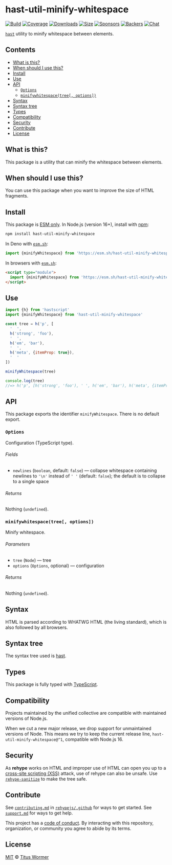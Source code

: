 <!--This file is generated-->

# hast-util-minify-whitespace

[![Build][build-badge]][build]
[![Coverage][coverage-badge]][coverage]
[![Downloads][downloads-badge]][downloads]
[![Size][size-badge]][size]
[![Sponsors][funding-sponsors-badge]][funding]
[![Backers][funding-backers-badge]][funding]
[![Chat][chat-badge]][chat]

[`hast`][hast] utility to minify whitespace between elements.

## Contents

* [What is this?](#what-is-this)
* [When should I use this?](#when-should-i-use-this)
* [Install](#install)
* [Use](#use)
* [API](#api)
  * [`Options`](#options)
  * [`minifywhitespace(tree[, options])`](#minifywhitespacetree-options)
* [Syntax](#syntax)
* [Syntax tree](#syntax-tree)
* [Types](#types)
* [Compatibility](#compatibility)
* [Security](#security)
* [Contribute](#contribute)
* [License](#license)

## What is this?

This package is a utility that can minify the whitespace between elements.

## When should I use this?

You can use this package when you want to improve the size of HTML fragments.

## Install

This package is [ESM only][esm].
In Node.js (version 16+), install with [npm][]:

```sh
npm install hast-util-minify-whitespace
```

In Deno with [`esm.sh`][esm-sh]:

```js
import {minifyWhitespace} from 'https://esm.sh/hast-util-minify-whitespace@1'
```

In browsers with [`esm.sh`][esm-sh]:

```html
<script type="module">
  import {minifyWhitespace} from 'https://esm.sh/hast-util-minify-whitespace@1?bundle'
</script>
```

## Use

```js
import {h} from 'hastscript'
import {minifyWhitespace} from 'hast-util-minify-whitespace'

const tree = h('p', [
  '  ',
  h('strong', 'foo'),
  '  ',
  h('em', 'bar'),
  '  ',
  h('meta', {itemProp: true}),
  '  '
])

minifyWhitespace(tree)

console.log(tree)
//=> h('p', [h('strong', 'foo'), ' ', h('em', 'bar'), h('meta', {itemProp: true})])
```

## API

This package exports the identifier
`minifyWhitespace`.
There is no default export.

### `Options`

Configuration (TypeScript type).

###### Fields

* `newlines` (`boolean`, default: `false`)
  — collapse whitespace containing newlines to `'\n'` instead of `' '`
  (default: `false`);
  the default is to collapse to a single space

###### Returns

Nothing (`undefined`).

### `minifywhitespace(tree[, options])`

Minify whitespace.

###### Parameters

* `tree` (`Node`) — tree
* `options` (`Options`, optional) — configuration

###### Returns

Nothing (`undefined`).

## Syntax

HTML is parsed according to WHATWG HTML (the living standard), which is also
followed by all browsers.

## Syntax tree

The syntax tree used is [hast][].

## Types

This package is fully typed with [TypeScript][].

## Compatibility

Projects maintained by the unified collective are compatible with maintained
versions of Node.js.

When we cut a new major release, we drop support for unmaintained versions of
Node.
This means we try to keep the current release line,
`hast-util-minify-whitespace@^1`,
compatible with Node.js 16.

## Security

As **rehype** works on HTML and improper use of HTML can open you up to a
[cross-site scripting (XSS)][xss] attack, use of rehype can also be unsafe.
Use [`rehype-sanitize`][rehype-sanitize] to make the tree safe.

## Contribute

See [`contributing.md`][contributing] in [`rehypejs/.github`][health] for ways
to get started.
See [`support.md`][support] for ways to get help.

This project has a [code of conduct][coc].
By interacting with this repository, organization, or community you agree to
abide by its terms.

## License

[MIT][license] © [Titus Wormer][author]

[author]: https://wooorm.com

[build]: https://github.com/rehypejs/rehype-minify/actions

[build-badge]: https://github.com/rehypejs/rehype-minify/workflows/main/badge.svg

[chat]: https://github.com/rehypejs/rehype/discussions

[chat-badge]: https://img.shields.io/badge/chat-discussions-success.svg

[coc]: https://github.com/rehypejs/.github/blob/main/code-of-conduct.md

[contributing]: https://github.com/rehypejs/.github/blob/main/contributing.md

[coverage]: https://codecov.io/github/rehypejs/rehype-minify

[coverage-badge]: https://img.shields.io/codecov/c/github/rehypejs/rehype-minify.svg

[downloads]: https://www.npmjs.com/package/hast-util-minify-whitespace

[downloads-badge]: https://img.shields.io/npm/dm/hast-util-minify-whitespace.svg

[esm]: https://gist.github.com/sindresorhus/a39789f98801d908bbc7ff3ecc99d99c

[esm-sh]: https://esm.sh

[funding]: https://opencollective.com/unified

[funding-backers-badge]: https://opencollective.com/unified/backers/badge.svg

[funding-sponsors-badge]: https://opencollective.com/unified/sponsors/badge.svg

[hast]: https://github.com/syntax-tree/hast

[health]: https://github.com/rehypejs/.github

[license]: https://github.com/rehypejs/rehype-minify/blob/main/license

[npm]: https://docs.npmjs.com/cli/install

[rehype-sanitize]: https://github.com/rehypejs/rehype-sanitize

[size]: https://bundlejs.com/?q=hast-util-minify-whitespace

[size-badge]: https://img.shields.io/bundlejs/size/hast-util-minify-whitespace

[support]: https://github.com/rehypejs/.github/blob/main/support.md

[typescript]: https://www.typescriptlang.org

[xss]: https://en.wikipedia.org/wiki/Cross-site_scripting
